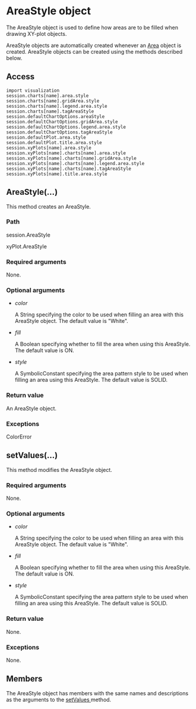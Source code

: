 # AreaStyle object

The AreaStyle object is used to define how areas are to be filled when drawing XY-plot objects.

AreaStyle objects are automatically created whenever an [Area](https://help.3ds.com/2022/english/DSSIMULIA_Established/SIMACAEKERRefMap/simaker-c-areapyc.htm?ContextScope=all) object is created. AreaStyle objects can be created using the methods described below.

## Access

```
import visualization
session.charts[name].area.style
session.charts[name].gridArea.style
session.charts[name].legend.area.style
session.charts[name].tagAreaStyle
session.defaultChartOptions.areaStyle
session.defaultChartOptions.gridArea.style
session.defaultChartOptions.legend.area.style
session.defaultChartOptions.tagAreaStyle
session.defaultPlot.area.style
session.defaultPlot.title.area.style
session.xyPlots[name].area.style
session.xyPlots[name].charts[name].area.style
session.xyPlots[name].charts[name].gridArea.style
session.xyPlots[name].charts[name].legend.area.style
session.xyPlots[name].charts[name].tagAreaStyle
session.xyPlots[name].title.area.style
```

## AreaStyle(...)



This method creates an AreaStyle.



### Path

session.AreaStyle

xyPlot.AreaStyle

### Required arguments

None.

### Optional arguments

- *color*

  A String specifying the color to be used when filling an area with this AreaStyle object. The default value is "White".

- *fill*

  A Boolean specifying whether to fill the area when using this AreaStyle. The default value is ON.

- *style*

  A SymbolicConstant specifying the area pattern style to be used when filling an area using this AreaStyle. The default value is SOLID.

### Return value

An AreaStyle object.

### Exceptions

ColorError



## setValues(...)



This method modifies the AreaStyle object.



### Required arguments

None.

### Optional arguments

- *color*

  A String specifying the color to be used when filling an area with this AreaStyle object. The default value is "White".

- *fill*

  A Boolean specifying whether to fill the area when using this AreaStyle. The default value is ON.

- *style*

  A SymbolicConstant specifying the area pattern style to be used when filling an area using this AreaStyle. The default value is SOLID.

### Return value

None.

### Exceptions

None.



## Members

The AreaStyle object has members with the same names and descriptions as the arguments to the [setValues ](https://help.3ds.com/2022/english/DSSIMULIA_Established/SIMACAEKERRefMap/simaker-c-areastylepyc.htm?ContextScope=all#simaker-areastylesetvaluespyc)method.